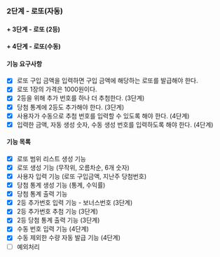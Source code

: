 ### 2단계 - 로또(자동)
#### + 3단계 - 로또 (2등)
#### + 4단계 - 로또(수동)

#### 기능 요구사항
-[x] 로또 구입 금액을 입력하면 구입 금액에 해당하는 로또를 발급해야 한다.
-[x] 로또 1장의 가격은 1000원이다.
-[x] 2등을 위해 추가 번호를 하나 더 추첨한다. (3단계)
-[x] 당첨 통계에 2등도 추가해야 한다. (3단계)
-[x] 사용자가 수동으로 추첨 번호를 입력할 수 있도록 해야 한다. (4단계)
-[x] 입력한 금액, 자동 생성 숫자, 수동 생성 번호를 입력하도록 해야 한다. (4단계)

#### 기능 목록
-[x] 로또 범위 리스트 생성 기능
-[x] 로또 생성 기능 (무작위, 오름차순, 6개 숫자)
-[x] 사용자 입력 기능 (로또 구입금액, 지난주 당첨번호)
-[x] 당첨 통계 생성 기능 (통계, 수익률)
-[x] 당첨 통계 출력 기능
-[x] 2등 추가번호 입력 기능 - 보너스번호 (3단계)
-[x] 2등 추가번호 추첨 기능 (3단계)
-[x] 2등 당첨 통계 출력 기능 (3단계)
-[x] 수동 번호 입력 기능 (4단계)
-[x] 수동 제외한 수량 자동 발급 기능 (4단계)
-[ ] 예외처리